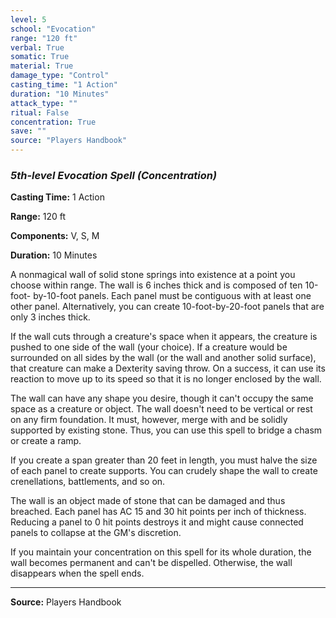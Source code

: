 ```yaml
---
level: 5
school: "Evocation"
range: "120 ft"
verbal: True
somatic: True
material: True
damage_type: "Control"
casting_time: "1 Action"
duration: "10 Minutes"
attack_type: ""
ritual: False
concentration: True
save: ""
source: "Players Handbook"
---
```


### *5th-level Evocation Spell* *(Concentration)*

**Casting Time:** 1 Action

**Range:** 120 ft

**Components:** V, S, M

**Duration:** 10 Minutes

A nonmagical wall of solid stone springs into existence at a point you choose within range. The wall is 6 inches thick and is composed of ten 10-foot- by-10-foot panels. Each panel must be contiguous with at least one other panel. Alternatively, you can create 10-foot-by-20-foot panels that are only 3 inches thick.
 
 If the wall cuts through a creature's space when it appears, the creature is pushed to one side of the wall (your choice). If a creature would be surrounded on all sides by the wall (or the wall and another solid surface), that creature can make a Dexterity saving throw. On a success, it can use its reaction to move up to its speed so that it is no longer enclosed by the wall.
 
 The wall can have any shape you desire, though it can't occupy the same space as a creature or object. The wall doesn't need to be vertical or rest on any firm foundation. It must, however, merge with and be solidly supported by existing stone. Thus, you can use this spell to bridge a chasm or create a ramp.
 
 If you create a span greater than 20 feet in length, you must halve the size of each panel to create supports. You can crudely shape the wall to create crenellations, battlements, and so on.
 
 The wall is an object made of stone that can be damaged and thus breached. Each panel has AC 15 and 30 hit points per inch of thickness. Reducing a panel to 0 hit points destroys it and might cause connected panels to collapse at the GM's discretion.
 
 If you maintain your concentration on this spell for its whole duration, the wall becomes permanent and can't be dispelled. Otherwise, the wall disappears when the spell ends.

---
**Source:** Players Handbook
